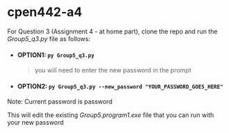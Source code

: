# cpen442-a4

For Question 3 (Assignment 4 - at home part), clone the repo and run the *Group5_q3.py* file as follows:
- #### OPTION1: ```py Group5_q3.py```
  >you will need to enter the new password in the prompt

- #### OPTION2: ```py Group5_q3.py --new_password "YOUR_PASSWORD_GOES_HERE"```

Note: Current password is password

This will edit the existing *Group5.program1.exe* file that you can run with your new password
